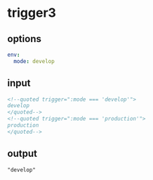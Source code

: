 # trigger3

## options

```yaml
env:
  mode: develop
```

## input

```html
<!--quoted trigger=":mode === 'develop'">
develop
</quoted-->
<!--quoted trigger=":mode === 'production'">
production
</quoted-->
```

## output

```html
"develop"
```